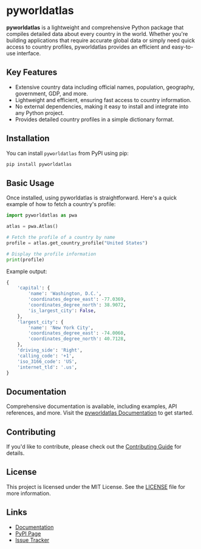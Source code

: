 
# pyworldatlas

**pyworldatlas** is a lightweight and comprehensive Python package that compiles detailed data about every country in the world. Whether you're building applications that require accurate global data or simply need quick access to country profiles, pyworldatlas provides an efficient and easy-to-use interface.

## Key Features

- Extensive country data including official names, population, geography, government, GDP, and more.
- Lightweight and efficient, ensuring fast access to country information.
- No external dependencies, making it easy to install and integrate into any Python project.
- Provides detailed country profiles in a simple dictionary format.

## Installation

You can install `pyworldatlas` from PyPI using pip:

```bash
pip install pyworldatlas
```

## Basic Usage

Once installed, using pyworldatlas is straightforward. Here's a quick example of how to fetch a country's profile:

```python
import pyworldatlas as pwa

atlas = pwa.Atlas()

# Fetch the profile of a country by name
profile = atlas.get_country_profile("United States")

# Display the profile information
print(profile)
```

Example output:

```python
{
    'capital': {
        'name': 'Washington, D.C.',
        'coordinates_degree_east': -77.0369,
        'coordinates_degree_north': 38.9072,
        'is_largest_city': False,
    },
    'largest_city': {
        'name': 'New York City',
        'coordinates_degree_east': -74.0060,
        'coordinates_degree_north': 40.7128,
    },
    'driving_side': 'Right',
    'calling_code': '+1',
    'iso_3166_code': 'US',
    'internet_tld': '.us',
}
```

## Documentation

Comprehensive documentation is available, including examples, API references, and more. Visit the [pyworldatlas Documentation](https://jcari-dev.github.io/pyworldatlas-documentation/index.html) to get started.

## Contributing

If you'd like to contribute, please check out the [Contributing Guide](https://jcari-dev.github.io/pyworldatlas-documentation/contributing.html) for details.

## License

This project is licensed under the MIT License. See the [LICENSE](https://jcari-dev.github.io/pyworldatlas-documentation/license.html) file for more information.

## Links

- [Documentation](https://jcari-dev.github.io/pyworldatlas-documentation/index.html)
- [PyPI Page](https://pypi.org/project/pyworldatlas/)
- [Issue Tracker](https://github.com/jcari-dev/pyworldatlas-issue-tracker)
